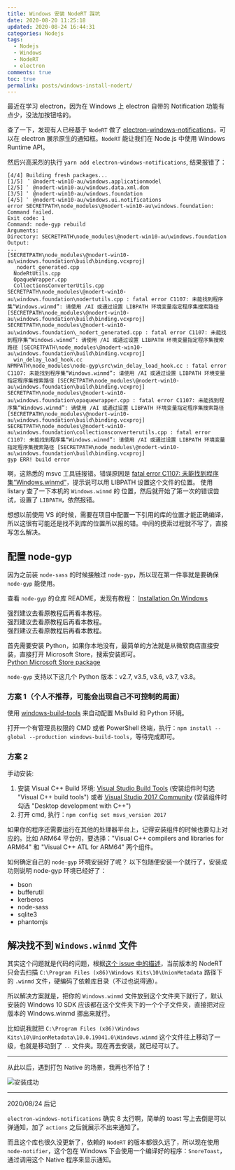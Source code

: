 ```yaml
---
title: Windows 安装 NodeRT 踩坑
date: 2020-08-20 11:25:18
updated: 2020-08-24 16:44:31
categories: Nodejs
tags:
  - Nodejs
  - Windows
  - NodeRT
  - electron
comments: true
toc: true
permalink: posts/windows-install-nodert/
---
```


最近在学习 electron，因为在 Windows 上 electron 自带的 Notification 功能有点少，没法加按钮啥的。

查了一下，发现有人已经基于 `NodeRT` 做了 [electron-windows-notifications](https://github.com/felixrieseberg/electron-windows-notifications)，可以在 electron 展示原生的通知框。`NodeRT` 能让我们在 Node.js 中使用 Windows Runtime API。

然后兴高采烈的执行 `yarn add electron-windows-notifications`, 结果报错了：

```plain
[4/4] Building fresh packages...
[1/5] ⠈ @nodert-win10-au/windows.applicationmodel
[2/5] ⠁ @nodert-win10-au/windows.data.xml.dom
[3/5] ⠁ @nodert-win10-au/windows.foundation
[4/5] ⠁ @nodert-win10-au/windows.ui.notifications
error SECRETPATH\node_modules\@nodert-win10-au\windows.foundation: Command failed.
Exit code: 1
Command: node-gyp rebuild
Arguments:
Directory: SECRETPATH\node_modules\@nodert-win10-au\windows.foundation
Output:
...
[SECRETPATH\node_modules\@nodert-win10-au\windows.foundation\build\binding.vcxproj]
  _nodert_generated.cpp
  NodeRtUtils.cpp
  OpaqueWrapper.cpp
  CollectionsConverterUtils.cpp
SECRETPATH\node_modules\@nodert-win10-au\windows.foundation\nodertutils.cpp : fatal error C1107: 未能找到程序集“Windows.winmd”: 请使用 /AI 或通过设置 LIBPATH 环境变量指定程序集搜索路径 [SECRETPATH\node_modules\@nodert-win10-au\windows.foundation\build\binding.vcxproj]
SECRETPATH\node_modules\@nodert-win10-au\windows.foundation\_nodert_generated.cpp : fatal error C1107: 未能找到程序集“Windows.winmd”: 请使用 /AI 或通过设置 LIBPATH 环境变量指定程序集搜索路径 [SECRETPATH\node_modules\@nodert-win10-au\windows.foundation\build\binding.vcxproj]
  win_delay_load_hook.cc
NPMPATH\node_modules\node-gyp\src\win_delay_load_hook.cc : fatal error C1107: 未能找到程序集“Windows.winmd”: 请使用 /AI 或通过设置 LIBPATH 环境变量指定程序集搜索路径 [SECRETPATH\node_modules\@nodert-win10-au\windows.foundation\build\binding.vcxproj]
SECRETPATH\node_modules\@nodert-win10-au\windows.foundation\opaquewrapper.cpp : fatal error C1107: 未能找到程序集“Windows.winmd”: 请使用 /AI 或通过设置 LIBPATH 环境变量指定程序集搜索路径 [SECRETPATH\node_modules\@nodert-win10-au\windows.foundation\build\binding.vcxproj]
SECRETPATH\node_modules\@nodert-win10-au\windows.foundation\collectionsconverterutils.cpp : fatal error C1107: 未能找到程序集“Windows.winmd”: 请使用 /AI 或通过设置 LIBPATH 环境变量指定程序集搜索路径 [SECRETPATH\node_modules\@nodert-win10-au\windows.foundation\build\binding.vcxproj]
gyp ERR! build error
```

<!-- more -->

啊，这熟悉的 msvc 工具链报错。错误原因是 [fatal error C1107: 未能找到程序集“Windows.winmd”](https://docs.microsoft.com/zh-cn/cpp/error-messages/compiler-errors-1/fatal-error-c1107?view=vs-2019)，提示说可以用 LIBPATH 设置这个文件的位置。
使用 listary 查了一下本机的 `Windows.winmd` 的 位置，然后就开始了第一次的错误尝试，设置了 `LIBPATH`，依然报错。

想想以前使用 VS 的时候，需要在项目中配置一下引用的库的位置才能正确编译，所以这很有可能还是找不到库的位置所以报的错。中间的摸索过程就不写了，直接写怎么解决。

## 配置 node-gyp

因为之前装 `node-sass` 的时候接触过 `node-gyp`，所以现在第一件事就是要确保 `node-gyp` 能使用。

查看 `node-gyp` 的仓库 README，发现有教程： [Installation On Windows](https://github.com/nodejs/node-gyp#on-windows)

强烈建议去看原教程后再看本教程。  
强烈建议去看原教程后再看本教程。  
强烈建议去看原教程后再看本教程。

首先需要安装 Python，如果你本地没有，最简单的方法就是从微软商店直接安装，直接打开 Microsoft Store，搜索安装即可。  
[Python Microsoft Store package](https://docs.python.org/3/using/windows.html#the-microsoft-store-package)

`node-gyp` 支持以下这几个 Python 版本：v2.7, v3.5, v3.6, v3.7, v3.8。

### 方案 1（个人不推荐，可能会出现自己不可控制的局面）

使用 [windows-build-tools](https://github.com/felixrieseberg/windows-build-tools) 来自动配置 MsBuild 和 Python 环境。

打开一个有管理员权限的 CMD 或者 PowerShell 终端，执行：`npm install --global --production windows-build-tools`，等待完成即可。

### 方案 2

手动安装:

1. 安装 Visual C++ Build 环境: [Visual Studio Build Tools](https://visualstudio.microsoft.com/thank-you-downloading-visual-studio/?sku=BuildTools) (安装组件时勾选 "Visual C++ build tools") 或者 [Visual Studio 2017 Community](https://visualstudio.microsoft.com/pl/thank-you-downloading-visual-studio/?sku=Community) (安装组件时勾选 "Desktop development with C++")
2. 打开 cmd, 执行：`npm config set msvs_version 2017`

如果你的程序还需要运行在其他的处理器平台上，记得安装组件的时候也要勾上对应的。比如 ARM64 平台的，要选择："Visual C++ compilers and libraries for ARM64" 和 "Visual C++ ATL for ARM64" 两个组件。

如何确定自己的 `node-gyp` 环境安装好了呢？
以下包随便安装一个就行了，安装成功则说明 node-gyp 环境已经好了：

- bson
- bufferutil
- kerberos
- node-sass
- sqlite3
- phantomjs

## 解决找不到 `Windows.winmd` 文件

其实这个问题就是代码的问题，根据[这个 issue 中的描述](https://github.com/NodeRT/NodeRT/issues/65#issuecomment-303938757)，当前版本的 NodeRT 只会去扫描 `C:\Program Files (x86)\Windows Kits\10\UnionMetadata` 路径下的 `.winmd` 文件，硬编码了依赖库目录（不过也说得通）。

所以解决方案就是，把你的 `Windows.winmd` 文件放到这个文件夹下就行了，默认安装的 Windows 10 SDK 应该都在这个文件夹下的一个个子文件夹，直接把对应版本的 Windows.winmd 挪出来就行。

比如说我就把 `C:\Program Files (x86)\Windows Kits\10\UnionMetadata\10.0.19041.0\Windows.winmd` 这个文件往上移动了一级，也就是移动到了 `..` 文件夹。现在再去安装，就已经可以了。

---

从此以后，遇到打包 Native 的场景，我再也不怕了！

![安装成功](https://i.lengthm.in/posts/windows-install-nodert/succ.png)

---

2020/08/24 后记

`electron-windows-notifications` 确实 8 太行啊，简单的 toast 写上去倒是可以弹通知，加了 `actions` 之后就展示不出来通知了。

而且这个库也很久没更新了，依赖的 `NodeRT` 的版本都很久远了，所以现在使用 `node-notifier`，这个包在 Windows 下会使用一个编译好的程序：`SnoreToast`，通过调用这个 Native 程序来显示通知。
